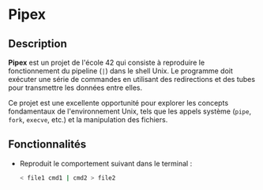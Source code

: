 # Pipex

## Description

**Pipex** est un projet de l'école 42 qui consiste à reproduire le fonctionnement du pipeline (`|`) dans le shell Unix. Le programme doit exécuter une série de commandes en utilisant des redirections et des tubes pour transmettre les données entre elles.

Ce projet est une excellente opportunité pour explorer les concepts fondamentaux de l'environnement Unix, tels que les appels système (`pipe`, `fork`, `execve`, etc.) et la manipulation des fichiers.

## Fonctionnalités

- Reproduit le comportement suivant dans le terminal :
  ```bash
  < file1 cmd1 | cmd2 > file2
